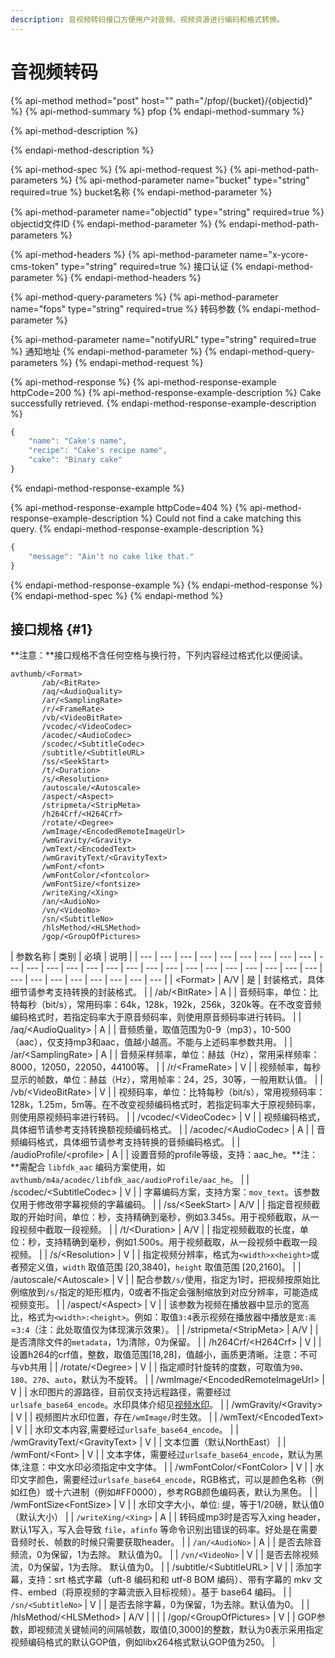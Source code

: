 ```yaml
---
description: 音视频转码接口方便用户对音频、视频资源进行编码和格式转换。
---
```


# 音视频转码

{% api-method method="post" host="" path="/pfop/{bucket}/{objectid}" %}
{% api-method-summary %}
pfop
{% endapi-method-summary %}

{% api-method-description %}

{% endapi-method-description %}

{% api-method-spec %}
{% api-method-request %}
{% api-method-path-parameters %}
{% api-method-parameter name="bucket" type="string" required=true %}
bucket名称
{% endapi-method-parameter %}

{% api-method-parameter name="objectid" type="string" required=true %}
objectid文件ID
{% endapi-method-parameter %}
{% endapi-method-path-parameters %}

{% api-method-headers %}
{% api-method-parameter name="x-ycore-cms-token" type="string" required=true %}
接口认证
{% endapi-method-parameter %}
{% endapi-method-headers %}

{% api-method-query-parameters %}
{% api-method-parameter name="fops" type="string" required=true %}
转码参数
{% endapi-method-parameter %}

{% api-method-parameter name="notifyURL" type="string" required=true %}
通知地址
{% endapi-method-parameter %}
{% endapi-method-query-parameters %}
{% endapi-method-request %}

{% api-method-response %}
{% api-method-response-example httpCode=200 %}
{% api-method-response-example-description %}
Cake successfully retrieved.
{% endapi-method-response-example-description %}

```javascript
{
    "name": "Cake's name",
    "recipe": "Cake's recipe name",
    "cake": "Binary cake"
}
```
{% endapi-method-response-example %}

{% api-method-response-example httpCode=404 %}
{% api-method-response-example-description %}
Could not find a cake matching this query.
{% endapi-method-response-example-description %}

```javascript
{
    "message": "Ain't no cake like that."
}
```
{% endapi-method-response-example %}
{% endapi-method-response %}
{% endapi-method-spec %}
{% endapi-method %}

## 接口规格 {#1}

 **注意：**接口规格不含任何空格与换行符，下列内容经过格式化以便阅读。

```text
avthumb/<Format>
       /ab/<BitRate>
       /aq/<AudioQuality>
       /ar/<SamplingRate>
       /r/<FrameRate>
       /vb/<VideoBitRate>
       /vcodec/<VideoCodec>
       /acodec/<AudioCodec>
       /scodec/<SubtitleCodec>
       /subtitle/<SubtitleURL>
       /ss/<SeekStart>
       /t/<Duration>
       /s/<Resolution>
       /autoscale/<Autoscale>
       /aspect/<Aspect>
       /stripmeta/<StripMeta>
       /h264Crf/<H264Crf>
       /rotate/<Degree>
       /wmImage/<EncodedRemoteImageUrl>
       /wmGravity/<Gravity>
       /wmText/<EncodedText>
       /wmGravityText/<GravityText>
       /wmFont/<font>
       /wmFontColor/<fontcolor>
       /wmFontSize/<fontsize>
       /writeXing/<Xing>
       /an/<AudioNo>
       /vn/<VideoNo> 
       /sn/<SubtitleNo> 
       /hlsMethod/<HLSMethod> 
       /gop/<GroupOfPictures>

```

|  参数名称 |  类别 |  必填 |  说明 |
| --- | --- | --- | --- | --- | --- | --- | --- | --- | --- | --- | --- | --- | --- | --- | --- | --- | --- | --- | --- | --- | --- | --- | --- | --- | --- | --- | --- | --- | --- | --- | --- | --- |
|  &lt;Format&gt; |  A/V |  是 |  封装格式，具体细节请参考支持转换的封装格式。 |
|  /ab/&lt;BitRate&gt; |  A |  |  音频码率，单位：比特每秒（bit/s），常用码率：64k，128k，192k，256k，320k等。在不改变音频编码格式时，若指定码率大于原音频码率，则使用原音频码率进行转码。 |
|  /aq/&lt;AudioQuality&gt; |  A |  |  音频质量，取值范围为0-9（mp3），10-500（aac），仅支持mp3和aac，值越小越高。不能与上述码率参数共用。 |
|  /ar/&lt;SamplingRate&gt; |  A |  |  音频采样频率，单位：赫兹（Hz），常用采样频率：8000，12050，22050，44100等。 |
|  /r/&lt;FrameRate&gt; |  V |  |  视频帧率，每秒显示的帧数，单位：赫兹（Hz），常用帧率：24，25，30等，一般用默认值。 |
|  /vb/&lt;VideoBitRate&gt; |  V |  |  视频码率，单位：比特每秒（bit/s），常用视频码率：128k，1.25m，5m等。在不改变视频编码格式时，若指定码率大于原视频码率，则使用原视频码率进行转码。 |
|  /vcodec/&lt;VideoCodec&gt; |  V |  |  视频编码格式，具体细节请参考支持转换额视频编码格式。 |
|  /acodec/&lt;AudioCodec&gt; |  A |  |  音频编码格式，具体细节请参考支持转换的音频编码格式。 |
|  /audioProfile/&lt;profile&gt; |  A |  |  设置音频的profile等级，支持：aac\_he。**注：**需配合 `libfdk_aac` 编码方案使用，如 `avthumb/m4a/acodec/libfdk_aac/audioProfile/aac_he`。 |
|  /scodec/&lt;SubtitleCodec&gt; |  V |  |  字幕编码方案，支持方案：`mov_text`。该参数仅用于修改带字幕视频的字幕编码。 |
|  /ss/&lt;SeekStart&gt; |  A/V |  |  指定音视频截取的开始时间，单位：秒，支持精确到毫秒，例如3.345s。用于视频截取，从一段视频中截取一段视频。 |
|  /t/&lt;Duration&gt; |  A/V |  |  指定视频截取的长度，单位：秒，支持精确到毫秒，例如1.500s。用于视频截取，从一段视频中截取一段视频。 |
|  /s/&lt;Resolution&gt; |  V |  |  指定视频分辨率，格式为`<width>x<height>`或者预定义值，`width` 取值范围 \[20,3840\]，`height` 取值范围 \[20,2160\]。 |
|  /autoscale/&lt;Autoscale&gt; |  V |  |  配合参数`/s/`使用，指定为1时，把视频按原始比例缩放到`/s/`指定的矩形框内，0或者不指定会强制缩放到对应分辨率，可能造成视频变形。 |
|  /aspect/&lt;Aspect&gt; |  V |  |  该参数为视频在播放器中显示的宽高比，格式为`<width>:<height>`。例如：取值`3:4`表示视频在播放器中播放是`宽:高`=`3:4`（注：此处取值仅为体现演示效果）。 |
|  /stripmeta/&lt;StripMeta&gt; |  A/V |  |  是否清除文件的`metadata`，1为清除，0为保留。 |
|  /h264Crf/&lt;H264Crf&gt; |  V |  |  设置h264的crf值，整数，取值范围\[18,28\]，值越小，画质更清晰。注意：不可与vb共用 |
|  /rotate/&lt;Degree&gt; |  V |  |  指定顺时针旋转的度数，可取值为`90`、`180`、`270`、`auto`，默认为不旋转。 |
|  /wmImage/&lt;EncodedRemoteImageUrl&gt; |  V |  |  水印图片的源路径，目前仅支持远程路径，需要经过`urlsafe_base64_encode`。水印具体介绍见[视频水印](https://developer.qiniu.com/dora/api/video-watermarking)。 |
|  /wmGravity/&lt;Gravity&gt; |  V |  |  视频图片水印位置，存在`/wmImage/`时生效。 |
|  /wmText/&lt;EncodedText&gt; |  V |  |  水印文本内容,需要经过`urlsafe_base64_encode`。 |
|  /wmGravityText/&lt;GravityText&gt; |  V |  |  文本位置（默认NorthEast） |
|  /wmFont/&lt;Font&gt; |  V |  |  文本字体，需要经过`urlsafe_base64_encode`，默认为黑体,注意：中文水印必须指定中文字体。 |
|  /wmFontColor/&lt;FontColor&gt; |  V |  |  水印文字颜色，需要经过`urlsafe_base64_encode`，RGB格式，可以是颜色名称（例如红色）或十六进制（例如\#FF0000），参考RGB颜色编码表，默认为黑色。 |
|  /wmFontSize&lt;FontSize&gt; |  V |  |  水印文字大小，单位: 缇，等于1/20磅，默认值0（默认大小） |
|  `/writeXing/<Xing>` |  A |  |  转码成mp3时是否写入xing header，默认1写入，写入会导致 `file`，`afinfo` 等命令识别出错误的码率。好处是在需要音频时长、帧数的时候只需要获取header。 |
|  `/an/<AudioNo>` |  A |  |  是否去除音频流，0为保留，1为去除。 默认值为0。 |
|  `/vn/<VideoNo>` |  V |  |  是否去除视频流，0为保留，1为去除。 默认值为0。 |
|  /subtitle/&lt;SubtitleURL&gt; |  V |  |  添加字幕，支持：srt 格式字幕（uft-8 编码和和 utf-8 BOM 编码）、带有字幕的 mkv 文件、embed（将原视频的字幕流嵌入目标视频）。基于 base64 编码。 |
|  `/sn/<SubtitleNo>` |  V |  |  是否去除字幕，0为保留，1为去除。默认值为0。 |
|  /hlsMethod/&lt;HLSMethod&gt; |  A/V |  |  |
|  /gop/&lt;GroupOfPictures&gt; |  V |  |  GOP参数，即视频流关键帧间的间隔帧数，取值\[0,3000\]的整数，默认为0表示采用指定视频编码格式的默认GOP值，例如libx264格式默认GOP值为250。 |

